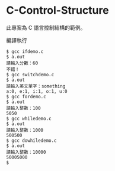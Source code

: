 # C-Control-Structure

此專案為 C 語言控制結構的範例。

編譯執行

```
$ gcc ifdemo.c
$ a.out
請輸入分數：60
不錯！
$ gcc switchdemo.c
$ a.out
請輸入英文單字：something
a:0, e:1, i:1, o:1, u:0
$ gcc fordemo.c
$ a.out
請輸入整數：100
5050
$ gcc whiledemo.c
$ a.out
請輸入整數：1000
500500
$ gcc dowhiledemo.c
$ a.out
請輸入整數：10000
50005000
$ 
```


